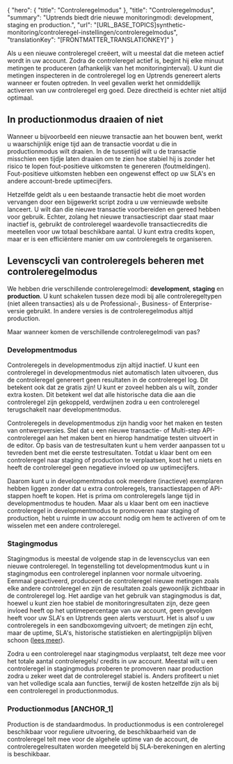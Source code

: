 {
  "hero": {
    "title": "Controleregelmodus"
  },
  "title": "Controleregelmodus",
  "summary": "Uptrends biedt drie nieuwe monitoringmodi: development, staging en production.",
  "url": "[URL_BASE_TOPICS]synthetic-monitoring/controleregel-instellingen/controleregelmodus",
  "translationKey": "[FRONTMATTER_TRANSLATIONKEY]"
}

Als u een nieuwe controleregel creëert, wilt u meestal dat die meteen actief wordt in uw account. Zodra de controleregel actief is, begint hij elke minuut metingen te produceren (afhankelijk van het monitoringinterval). U kunt die metingen inspecteren in de controleregel log en Uptrends genereert alerts wanneer er fouten optreden. In veel gevallen werkt het onmiddellijk activeren van uw controleregel erg goed. Deze directheid is echter niet altijd optimaal. 

## In productionmodus draaien of niet

Wanneer u bijvoorbeeld een nieuwe transactie aan het bouwen bent, werkt u waarschijnlijk enige tijd aan de transactie voordat u die in productionmodus wilt draaien. In de tussentijd wilt u de transactie misschien een tijdje laten draaien om te zien hoe stabiel hij is zonder het risico te lopen fout-positieve uitkomsten te genereren (foutmeldingen). Fout-positieve uitkomsten hebben een ongewenst effect op uw SLA's en andere account-brede uptimecijfers.

Hetzelfde geldt als u een bestaande transactie hebt die moet worden vervangen door een bijgewerkt script zodra u uw vernieuwde website lanceert. U wilt dan die nieuwe transactie voorbereiden en gereed hebben voor gebruik. Echter, zolang het nieuwe transactiescript daar staat maar inactief is, gebruikt de controleregel waardevolle transactiecredits die meetellen voor uw totaal beschikbare aantal. U kunt extra credits kopen, maar er is een efficiëntere manier om uw controleregels te organiseren.

## Levenscycli van controleregels beheren met controleregelmodus

We hebben drie verschillende controleregelmodi: **development**, **staging** en **production**. U kunt schakelen tussen deze modi bij alle controleregeltypen (niet alleen transacties) als u de Professional-, Business- of Enterprise-versie gebruikt. In andere versies is de controleregelmodus altijd production.

Maar wanneer komen de verschillende controleregelmodi van pas?

### Developmentmodus

Controleregels in developmentmodus zijn altijd inactief. U kunt een controleregel in developmentmodus niet automatisch laten uitvoeren, dus de controleregel genereert geen resultaten in de controleregel log. Dit betekent ook dat ze gratis zijn! U kunt er zoveel hebben als u wilt, zonder extra kosten. Dit betekent wel dat alle historische data die aan die controleregel zijn gekoppeld, verdwijnen zodra u een controleregel terugschakelt naar developmentmodus.

Controleregels in developmentmodus zijn handig voor het maken en testen van ontwerpversies. Stel dat u een nieuwe transactie- of Multi-step API-controleregel aan het maken bent en hierop handmatige testen uitvoert in de editor. Op basis van de testresultaten kunt u hem verder aanpassen tot u tevreden bent met die eerste testresultaten. Totdat u klaar bent om een controleregel naar staging of production te verplaatsen, kost het u niets en heeft de controleregel geen negatieve invloed op uw uptimecijfers.

Daarom kunt u in developmentmodus ook meerdere (inactieve) exemplaren hebben liggen zonder dat u extra controleregels, transactiestappen of API-stappen hoeft te kopen. Het is prima om controleregels lange tijd in developmentmodus te houden. Maar als u klaar bent om een inactieve controleregel in developmentmodus te promoveren naar staging of production, hebt u ruimte in uw account nodig om hem te activeren of om te wisselen met een andere controleregel.

### Stagingmodus

Stagingmodus is meestal de volgende stap in de levenscyclus van een nieuwe controleregel. In tegenstelling tot developmentmodus kunt u in stagingmodus een controleregel inplannen voor normale uitvoering. Eenmaal geactiveerd, produceert de controleregel nieuwe metingen zoals elke andere controleregel en zijn de resultaten zoals gewoonlijk zichtbaar in de controleregel log. Het aardige van het gebruik van stagingmodus is dat, hoewel u kunt zien hoe stabiel de monitoringresultaten zijn, deze geen invloed heeft op het uptimepercentage van uw account, geen gevolgen heeft voor uw SLA's en Uptrends geen alerts verstuurt. Het is alsof u uw controleregels in een sandboxomgeving uitvoert; de metingen zijn echt, maar de uptime, SLA's, historische statistieken en alertingpijplijn blijven schoon ([lees meer]([LINK_URL_1])).

Zodra u een controleregel naar stagingmodus verplaatst, telt deze mee voor het totale aantal controleregels/ credits in uw account. Meestal wilt u een controleregel in stagingmodus proberen te promoveren naar production zodra u zeker weet dat de controleregel stabiel is. Anders profiteert u niet van het volledige scala aan functies, terwijl de kosten hetzelfde zijn als bij een controleregel in productionmodus.

### Productionmodus [ANCHOR_1]

Production is de standaardmodus. In productionmodus is een controleregel beschikbaar voor reguliere uitvoering, de beschikbaarheid van de controleregel telt mee voor de algehele uptime van de account, de controleregelresultaten worden meegeteld bij SLA-berekeningen en alerting is beschikbaar.
